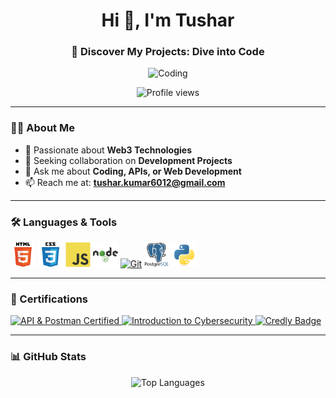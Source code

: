 <h1 align="center">Hi 👋, I'm Tushar</h1>
<h3 align="center">🚀 Discover My Projects: Dive into Code</h3>

<p align="center">
  <img src="https://www.bing.com/th/id/OGC.a5471f4f891440016a6b19dd32f4587b?o=7&pid=1.7&rm=3&rurl=https%3a%2f%2fimages-wixmp-ed30a86b8c4ca887773594c2.wixmp.com%2ff%2fc83c004e-1370-4756-88e5-4071de797088%2fdgdq8br-09cc7ad6-a021-47a5-b0e0-917b12b0f7a7.gif%3ftoken%3deyJ0eXAiOiJKV1QiLCJhbGciOiJIUzI1NiJ9.eyJzdWIiOiJ1cm46YXBwOjdlMGQxODg5ODIyNjQzNzNhNWYwZDQxNWVhMGQyNmUwIiwiaXNzIjoidXJuOmFwcDo3ZTBkMTg4OTgyMjY0MzczYTVmMGQ0MTVlYTBkMjZlMCIsIm9iaiI6W1t7InBhdGgiOiJcL2ZcL2M4M2MwMDRlLTEzNzAtNDc1Ni04OGU1LTQwNzFkZTc5NzA4OFwvZGdkcThici0wOWNjN2FkNi1hMDIxLTQ3YTUtYjBlMC05MTdiMTJiMGY3YTcuZ2lmIn1dXSwiYXVkIjpbInVybjpzZXJ2aWNlOmZpbGUuZG93bmxvYWQiXX0.tqRMtE-b2QiI2nnefNxSDMJvZCcYqFmq2ccg_Xfzqb8&ehk=pUijcf61uR9DmeBKXykmszXos4SbiS9IBBKjS45O%2bz4%3d" alt="Coding" width="400"/>
</p>

<p align="center">
  <img src="https://komarev.com/ghpvc/?username=Tushar-senpai&label=Profile%20views&color=0e75b6&style=flat" alt="Profile views"/>
</p>

---

### 👨‍💻 About Me

- 🌱 Passionate about **Web3 Technologies**  
- 👯 Seeking collaboration on **Development Projects**  
- 💬 Ask me about **Coding, APIs, or Web Development**  
- 📫 Reach me at: **tushar.kumar6012@gmail.com**

---

### 🛠️ Languages & Tools

<p align="left">
  <a href="https://www.w3.org/html/" target="_blank" rel="noreferrer"><img src="https://raw.githubusercontent.com/devicons/devicon/master/icons/html5/html5-original-wordmark.svg" alt="HTML5" width="40" height="40"/></a>
  <a href="https://www.w3schools.com/css/" target="_blank" rel="noreferrer"><img src="https://raw.githubusercontent.com/devicons/devicon/master/icons/css3/css3-original-wordmark.svg" alt="CSS3" width="40" height="40"/></a>
  <a href="https://developer.mozilla.org/en-US/docs/Web/JavaScript" target="_blank" rel="noreferrer"><img src="https://raw.githubusercontent.com/devicons/devicon/master/icons/javascript/javascript-original.svg" alt="JavaScript" width="40" height="40"/></a>
  <a href="https://nodejs.org" target="_blank" rel="noreferrer"><img src="https://raw.githubusercontent.com/devicons/devicon/master/icons/nodejs/nodejs-original-wordmark.svg" alt="Node.js" width="40" height="40"/></a>
  <a href="https://git-scm.com/" target="_blank" rel="noreferrer"><img src="https://www.vectorlogo.zone/logos/git-scm/git-scm-icon.svg" alt="Git" width="40" height="40"/></a>
  <a href="https://www.postgresql.org" target="_blank" rel="noreferrer"><img src="https://raw.githubusercontent.com/devicons/devicon/master/icons/postgresql/postgresql-original-wordmark.svg" alt="PostgreSQL" width="40" height="40"/></a>
  <a href="https://www.python.org" target="_blank" rel="noreferrer"><img src="https://raw.githubusercontent.com/devicons/devicon/master/icons/python/python-original.svg" alt="Python" width="40" height="40"/></a>
</p>

---

### 📜 Certifications

<p align="left">
  <a href="https://api.badgr.io/public/assertions/uLPGi_9qQf2bnrH25tWQZw" target="_blank">
    <img src="https://api.badgr.io/public/assertions/uLPGi_9qQf2bnrH25tWQZw/image" alt="API & Postman Certified" width="120"/>
  </a>
  <a href="https://www.credly.com/badges/9780d9ca-9272-4bdf-8cf8-e8676d2a3707/public_url" target="_blank">
    <img src="https://images.credly.com/size/220x220/images/af8c6b4e-fc31-47c4-8dcb-eb7a2065dc5b/I2CS__1_.png" alt="Introduction to Cybersecurity" width="120"/>
  </a>
  <a href="https://www.credly.com/badges/3210b079-3e57-4657-9806-764671e7d823/public_url">
    <img src="https://images.credly.com/size/220x220/images/b93bf373-3da6-4ada-9879-a0c39d6a11f8/image.png" alt="Credly Badge" width="120"/>
  </a>
</p>

---

### 📊 GitHub Stats

<p align="center">
  <img src="https://github-readme-stats.vercel.app/api/top-langs?username=Tushar-senpai&show_icons=true&locale=en&layout=compact" alt="Top Languages" />
</p>

<!--
**Tushar-senpai/Tushar-senpai** is a ✨ special ✨ repository because its `README.md` (this file) appears on your GitHub profile.
-->
